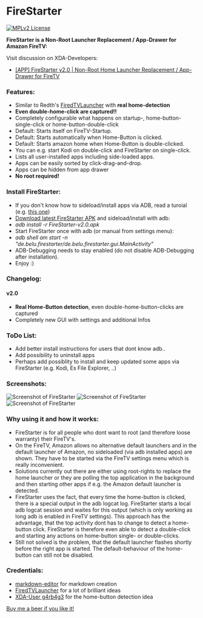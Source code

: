 FireStarter
=========

[![MPLv2 License](http://img.shields.io/badge/license-MPLv2-blue.svg?style=flat-square)](https://www.mozilla.org/MPL/2.0/)

__FireStarter is a Non-Root Launcher Replacement / App-Drawer for Amazon FireTV:__

Visit discussion on XDA-Developers: 
 * [[APP] FireStarter v2.0 | Non-Root Home Launcher Replacement / App-Drawer for FireTV](http://forum.xda-developers.com/fire-tv/themes-apps/app-root-home-launcher-replacement-app-t3118135)

### Features:
 
 * Similar to Redth's <a href="https://github.com/Redth/FiredTVLauncher" target="_blank">FiredTVLauncher</a> with __real home-detection__ 
 * __Even double-home-click are captured!!__
 * Completely configurable what happens on startup-, home-button-single-click or home-button-double-click
 * Default: Starts itself on FireTV-Startup.
 * Default: Starts automatically when Home-Button is clicked.
 * Default: Starts amazon home when Home-Button is double-clicked. 
 * You can e.g. start Kodi on double-click and FireStarter on single-click.
 * Lists all user-installed apps including side-loaded apps.
 * Apps can be easily sorted by click-drag-and-drop.
 * Apps can be hidden from app drawer
 * __No root required!__

### Install FireStarter:

 * If you don't know how to sideload/install apps via ADB, read a turoial (e.g. <a href="http://kodi.wiki/view/HOW-TO:Install_Kodi_on_Fire_TV" target="_blank">this one</a>)
 * <a href="https://github.com/sphinx02/FireStarter/releases" target="_blank">Download latest FireStarter APK</a> and sideload/install with adb: 
 * _adb install -r FireStarter-v2.0.apk_
 * Start FireStarter once with adb (or manual from settings menu): 
 * _adb shell am start -n "de.belu.firestarter/de.belu.firestarter.gui.MainActivity"_
 * ADB-Debugging needs to stay enabled (do not disable ADB-Debugging after installation).
 * Enjoy :)
 
### Changelog:

>
#### v2.0
 * __Real Home-Button detection__, even double-home-button-clicks are captured
 * Completely new GUI with settings and additional Infos

### ToDo List:
 * Add better install instructions for users that dont know adb..
 * Add possibility to uninstall apps
 * Perhaps add possiblity to install and keep updated some apps via FireStarter (e.g. Kodi, Es File Explorer, ..)

### Screenshots:

![Screenshot of FireStarter](https://raw.githubusercontent.com/sphinx02/FireStarter/master/firestarter_screenshot_03.png "Screenshot of FireStarter")
![Screenshot of FireStarter](https://raw.githubusercontent.com/sphinx02/FireStarter/master/firestarter_screenshot_04.png "Screenshot of FireStarter")
![Screenshot of FireStarter](https://raw.githubusercontent.com/sphinx02/FireStarter/master/firestarter_screenshot_05.png "Screenshot of FireStarter")

### Why using it and how it works:
 * FireStarter is for all people who dont want to root (and therefore loose warranty) their FireTV's.
 * On the FireTV, Amazon allows no alternative default launchers and in the default launcher of Amazon, no sideloaded (via adb installed apps) are shown. They have to be started via the FireTV settings menu which is really inconvenient.
 * Solutions currently out there are either using root-rights to replace the home launcher or they are polling the top application in the background and then starting other apps if e.g. the Amazon default launcher is detected.
 * FireStarter uses the fact, that every time the home-button is clicked, there is a special output in the adb logcat log. FireStarter starts a local adb logcat session and waites for this output (which is only working as long adb is enabled in FireTV settings). This approach has the advantage, that the top activity dont has to change to detect a home-button click. FireStarter is therefore even able to detect a double-click and starting any actions on home-button single- or double-clicks.
 * Still not solved is the problem, that the default launcher flashes shortly before the right app is started. The default-behaviour of the home-button can still not be disabled.

### Credentials:

 * [markdown-editor](https://jbt.github.io/markdown-editor/) for markdown creation
 * [FiredTVLauncher](https://github.com/Redth/FiredTVLauncher) for a lot of brilliant ideas
 * [XDA-User g4rb4g3](http://forum.xda-developers.com/showpost.php?p=56319876&postcount=87) for the home-button detection idea
 
 
<a href="https://www.paypal.com/cgi-bin/webscr?cmd=_s-xclick&hosted_button_id=KKQ6VU34YGKYS" target="_blank">Buy me a beer if you like it!</a>
